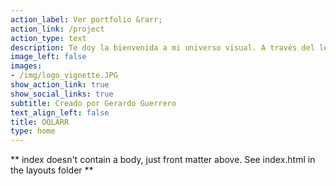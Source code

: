```yaml
---
action_label: Ver portfolio &rarr;
action_link: /project
action_type: text
description: Te doy la bienvenida a mi universo visual. A través del lente de mi cámara, plasmo ideas, emociones, contando historias y perspectivas únicas. Explora, conecta, y descubre mi pasión por el arte audiovisual y fotografía.
image_left: false
images:
- /img/logo_vignette.JPG
show_action_link: true
show_social_links: true
subtitle: Creado por Gerardo Guerrero
text_align_left: false
title: OQLARR
type: home
---
```


** index doesn't contain a body, just front matter above.
See index.html in the layouts folder **
